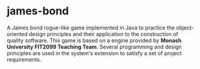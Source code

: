 # james-bond
A James bond rogue-like game implemented in Java to practice the object-oriented design principles and their application to the construction of quality software. This game is based on a engine provided by **Monash University FIT2099 Teaching Team**. Several programming and design principles are used in the system's extension to satisfy a set of project requirements.
